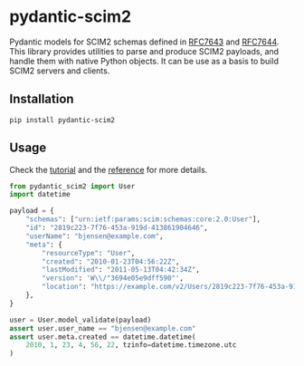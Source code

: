 # pydantic-scim2

Pydantic models for SCIM2 schemas defined in [RFC7643](https://datatracker.ietf.org/doc/html/rfc7643.html) and [RFC7644](https://datatracker.ietf.org/doc/html/rfc7644.html).
This library provides utilities to parse and produce SCIM2 payloads, and handle them with native Python objects.
It can be use as a basis to build SCIM2 servers and clients.

## Installation

```shell
pip install pydantic-scim2
```

## Usage

Check the [tutorial](https://pydantic-scim2.readthedocs.io/en/latest/tutorial.html) and the [reference](https://pydantic-scim2.readthedocs.io/en/latest/reference.html) for more details.

```python
from pydantic_scim2 import User
import datetime

payload = {
    "schemas": ["urn:ietf:params:scim:schemas:core:2.0:User"],
    "id": "2819c223-7f76-453a-919d-413861904646",
    "userName": "bjensen@example.com",
    "meta": {
        "resourceType": "User",
        "created": "2010-01-23T04:56:22Z",
        "lastModified": "2011-05-13T04:42:34Z",
        "version": 'W\\/"3694e05e9dff590"',
        "location": "https://example.com/v2/Users/2819c223-7f76-453a-919d-413861904646",
    },
}

user = User.model_validate(payload)
assert user.user_name == "bjensen@example.com"
assert user.meta.created == datetime.datetime(
    2010, 1, 23, 4, 56, 22, tzinfo=datetime.timezone.utc
)
```

